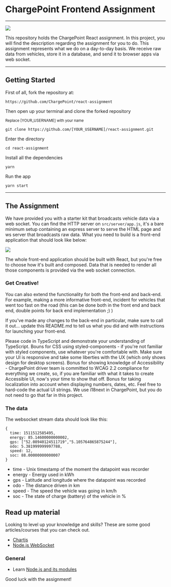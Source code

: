 
# ChargePoint Frontend Assignment
---
![](https://imgs.xkcd.com/comics/self_description.png)

This repository holds the ChargePoint React assignment. In this project, you will find the description regarding the assignment for you to do. This assignment represents what we do on a day-to-day basis. We receive raw data from vehicles, store it in a database, and send it to browser apps via web socket.

---

## Getting Started
First of all, fork the repository at:

`https://github.com/ChargePoint/react-assignment`

Then open up your terminal and clone the forked repository

<sup>Replace [YOUR_USERNAME] with your name</sup>

`git clone https://github.com/[YOUR_USERNAME]/react-assignment.git`

Enter the directory

`cd react-assignment`

Install all the dependencies

`yarn`

Run the app

`yarn start`

---

## The Assignment
We have provided you with a starter kit that broadcasts vehicle data via a web socket. You can find the HTTP server on `src/server/app.js`, it's a bare minimum setup containing an express server to serve the HTML page and ws server that broadcasts raw data. What you need to build is a front-end application that should look like below:

![](https://github.com/viriciti/frontend-assignment/raw/master/sketch.png)

The whole front-end application should be built with React, but you're free to choose how it's built and composed. Data that is needed to render all those components is provided via the web socket connection.

### Get Creative!
You can also extend the functionality for both the front-end and back-end. For example, making a more informative front-end, incident for vehicles that went too fast on the road (this can be done both in the front end and back end, double points for back end implementation ;) )

If you've made any changes to the back-end in particular, make sure to call it out... update this README.md to tell us what you did and with instructions for launching your front-end. 

Please code in TypeScript and demonstrate your understanding of TypeScript. 
Bouns for CSS using styled-components - if you're not familiar with styled components, use whatever you're comfortable with. 
Make sure your UI is responsive and take some liberties with the UX (which only shows design for desktop screens).
Bonus for showing knowledge of Accessibility - ChargePoint driver team is committed to WCAG 2.2 compliance for everything we create, so, if you are familiar with what it takes to create Accessible UI, now's your time to show that off. 
Bonus for taking localization into account when displaying numbers, dates, etc. Feel free to hard-code the actual UI strings. We use i18next in ChargePoint, but you do not need to go that far in this project.

### The data
The websocket stream data should look like this:

```JS
{
  time: 1511512585495,
  energy: 85.14600000000002,
  gps: ["52.08940124511719","5.105764865875244"],
  odo: 5.381999999997788,
  speed: 12,
  soc: 88.00000000000007
}
```

* time - Unix timestamp of the moment the datapoint was recorder
* energy - Energy used in kWh
* gps - Latitude and longitude where the datapoint was recorded
* odo - The distance driven in km
* speed - The speed the vehicle was going in km/h
* soc - The state of charge (battery) of the vehicle in %

## Read up material
Looking to level up your knowledge and skills? These are some good articles/courses that you can check out.
* [Chartjs](https://www.chartjs.org/)
* [Node.js WebSocket](https://flaviocopes.com/node-websockets/)
### General
* Learn [Node.js and its modules](http://nodeschool.io/#workshoppers)

Good luck with the assignment!
